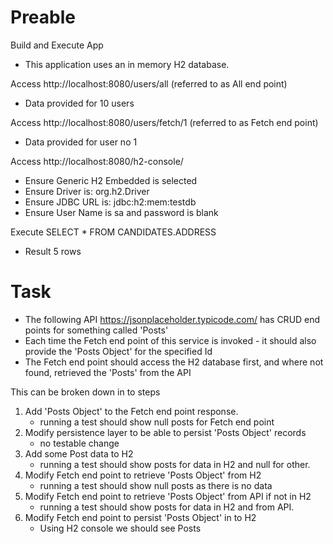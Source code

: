 # Preable

Build and Execute App
* This application uses an in memory H2 database.

Access http://localhost:8080/users/all (referred to as All end point)
* Data provided for 10 users

Access http://localhost:8080/users/fetch/1 (referred to as Fetch end point)
* Data provided for user no 1

Access http://localhost:8080/h2-console/
* Ensure Generic H2 Embedded is selected
* Ensure Driver is: org.h2.Driver
* Ensure JDBC URL is: jdbc:h2:mem:testdb
* Ensure User Name is sa and password is blank

Execute SELECT * FROM CANDIDATES.ADDRESS 
* Result 5 rows

# Task
* The following API https://jsonplaceholder.typicode.com/ has CRUD end points for something called 'Posts'
* Each time the Fetch end point of this service is invoked - it should also provide the 'Posts Object' for the specified Id
* The Fetch end point should access the H2 database first, and where not found, retrieved the 'Posts' from the API 

This can be broken down in to steps
1. Add 'Posts Object' to the Fetch end point response. 
	* running a test should show null posts for Fetch end point
2. Modify persistence layer to be able to persist 'Posts Object' records
	* no testable change 
3. Add some Post data to H2
	* running a test should show posts for data in H2 and null for other.
4. Modify Fetch end point to retrieve 'Posts Object' from H2
	* running a test should show null posts as there is no data
5. Modify Fetch end point to retrieve 'Posts Object' from API if not in H2
	* running a test should show posts for data in H2 and from API.
6. Modify Fetch end point to persist 'Posts Object' in to H2
	* Using H2 console we should see Posts

